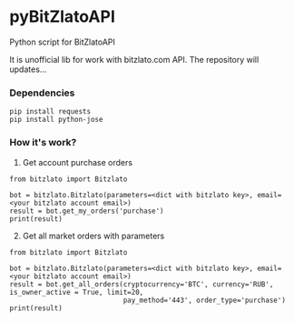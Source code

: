 # pyBitZlatoAPI
Python script for BitZlatoAPI

It is unofficial lib for work with bitzlato.com API. The repository will updates...

### Dependencies
```
pip install requests
pip install python-jose
```


### How it's work?
1. Get account purchase orders 
```
from bitzlato import Bitzlato

bot = bitzlato.Bitzlato(parameters=<dict with bitzlato key>, email=<your bitzlato account email>)
result = bot.get_my_orders('purchase')
print(result)
```

2. Get all market orders with parameters

```
from bitzlato import Bitzlato

bot = bitzlato.Bitzlato(parameters=<dict with bitzlato key>, email=<your bitzlato account email>)
result = bot.get_all_orders(cryptocurrency='BTC', currency='RUB', is_owner_active = True, limit=20,
                            pay_method='443', order_type='purchase')
print(result)
```
